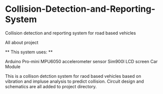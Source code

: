 # Collision-Detection-and-Reporting-System
Collision detection and reporting system for road based vehicles 

All about project

** This system uses: **

Arduino Pro-mini
MPU6050 accelerometer sensor
Sim900l
LCD screen
Car Module

This is a collison detction system for raod based vehicles based on vibration and impluse analysis to predict collision. Circuit design and schematics are all added to project directory.
